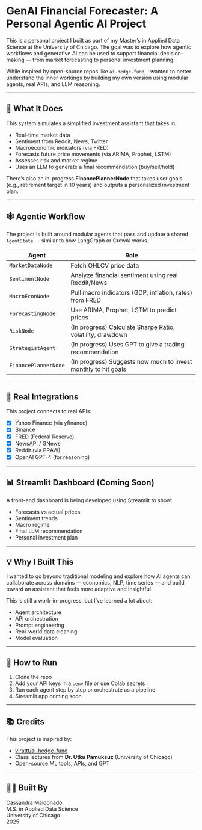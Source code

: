 # GenAI Financial Forecaster: A Personal Agentic AI Project

This is a personal project I built as part of my Master’s in Applied Data Science at the University of Chicago. The goal was to explore how agentic workflows and generative AI can be used to support financial decision-making — from market forecasting to personal investment planning.

While inspired by open-source repos like `ai-hedge-fund`, I wanted to better understand the inner workings by building my own version using modular agents, real APIs, and LLM reasoning.

---

## 🧩 What It Does

This system simulates a simplified investment assistant that takes in:
- Real-time market data
- Sentiment from Reddit, News, Twitter
- Macroeconomic indicators (via FRED)
- Forecasts future price movements (via ARIMA, Prophet, LSTM)
- Assesses risk and market regime
- Uses an LLM to generate a final recommendation (buy/sell/hold)

There’s also an in-progress **FinancePlannerNode** that takes user goals (e.g., retirement target in 10 years) and outputs a personalized investment plan.

---

## 🕸️ Agentic Workflow

The project is built around modular agents that pass and update a shared `AgentState` — similar to how LangGraph or CrewAI works.

| Agent | Role |
|-------|------|
| `MarketDataNode` | Fetch OHLCV price data |
| `SentimentNode` | Analyze financial sentiment using real Reddit/News |
| `MacroEconNode` | Pull macro indicators (GDP, inflation, rates) from FRED |
| `ForecastingNode` | Use ARIMA, Prophet, LSTM to predict prices |
| `RiskNode` | (In progress) Calculate Sharpe Ratio, volatility, drawdown |
| `StrategistAgent` | (In progress) Uses GPT to give a trading recommendation |
| `FinancePlannerNode` | (In progress) Suggests how much to invest monthly to hit goals |

---

## 🔌 Real Integrations

This project connects to real APIs:

- [x] Yahoo Finance (via yfinance)
- [x] Binance
- [x] FRED (Federal Reserve)
- [x] NewsAPI / GNews
- [x] Reddit (via PRAW)
- [x] OpenAI GPT-4 (for reasoning)

---

## 📊 Streamlit Dashboard (Coming Soon)

A front-end dashboard is being developed using Streamlit to show:
- Forecasts vs actual prices
- Sentiment trends
- Macro regime
- Final LLM recommendation
- Personal investment plan

---

## 💡 Why I Built This

I wanted to go beyond traditional modeling and explore how AI agents can collaborate across domains — economics, NLP, time series — and build toward an assistant that feels more adaptive and insightful.

This is still a work-in-progress, but I’ve learned a lot about:
- Agent architecture
- API orchestration
- Prompt engineering
- Real-world data cleaning
- Model evaluation

---

## 🧪 How to Run

1. Clone the repo
2. Add your API keys in a `.env` file or use Colab secrets
3. Run each agent step by step or orchestrate as a pipeline
4. Streamlit app coming soon

---

## 📚 Credits

This project is inspired by:
- [virattt/ai-hedge-fund](https://github.com/virattt/ai-hedge-fund)
- Class lectures from **Dr. Utku Pamuksuz** (University of Chicago)
- Open-source ML tools, APIs, and GPT

---

## 🧑‍💻 Built By

Cassandra Maldonado  
M.S. in Applied Data Science  
University of Chicago  
2025  
